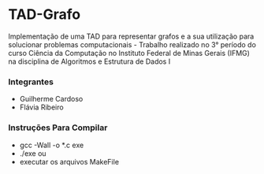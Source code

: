 # TAD-Grafo
Implementação de uma TAD para representar grafos e a sua utilização para solucionar problemas computacionais - Trabalho realizado no 3° período do curso Ciência da Computação no Instituto Federal de Minas Gerais (IFMG) na disciplina de Algoritmos e Estrutura de Dados I

### Integrantes
- Guilherme Cardoso
- Flávia Ribeiro

### Instruções Para Compilar

- gcc -Wall -o *.c exe
- ./exe
ou 
- executar os arquivos MakeFile